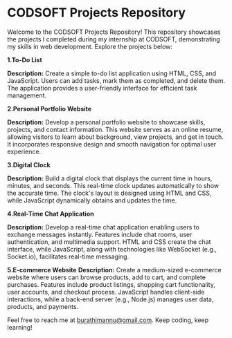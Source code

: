 # CODSOFT Projects Repository

Welcome to the CODSOFT Projects Repository! This repository showcases the projects I completed during my internship at CODSOFT, demonstrating my skills in web development. Explore the projects below:

**1.To-Do List**

**Description:** Create a simple to-do list application using HTML, CSS, and JavaScript. Users can add tasks, mark them as completed, and delete them. The application provides a user-friendly interface for efficient task management.


**2.Personal Portfolio Website**

**Description:** Develop a personal portfolio website to showcase skills, projects, and contact information. This website serves as an online resume, allowing visitors to learn about background, view projects, and get in touch. It incorporates responsive design and smooth navigation for optimal user experience.


**3.Digital Clock**

**Description:** Build a digital clock that displays the current time in hours, minutes, and seconds. This real-time clock updates automatically to show the accurate time. The clock's layout is designed using HTML and CSS, while JavaScript dynamically obtains and updates the time.


**4.Real-Time Chat Application**

**Description:** Develop a real-time chat application enabling users to exchange messages instantly. Features include chat rooms, user authentication, and multimedia support. HTML and CSS create the chat interface, while JavaScript, along with technologies like WebSocket (e.g., Socket.io), facilitates real-time messaging.


**5.E-commerce Website**
**Description:** Create a medium-sized e-commerce website where users can browse products, add to cart, and complete purchases. Features include product listings, shopping cart functionality, user accounts, and checkout process. JavaScript handles client-side interactions, while a back-end server (e.g., Node.js) manages user data, products, and payments.

Feel free to reach me at burathimannu@gmail.com. Keep coding, keep learning!
